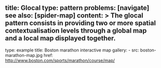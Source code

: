 title: Glocal
type: pattern
problems: [navigate]
see also: [spider-map]
content: >
    The glocal pattern consists in providing two or more spatial contextualisation levels through a global map and a local map displayed together.
---
type: example
title: Boston marathon interactive map
gallery:
    - src: boston-marathon-map.jpg
      href: http://www.boston.com/sports/marathon/course/map/

